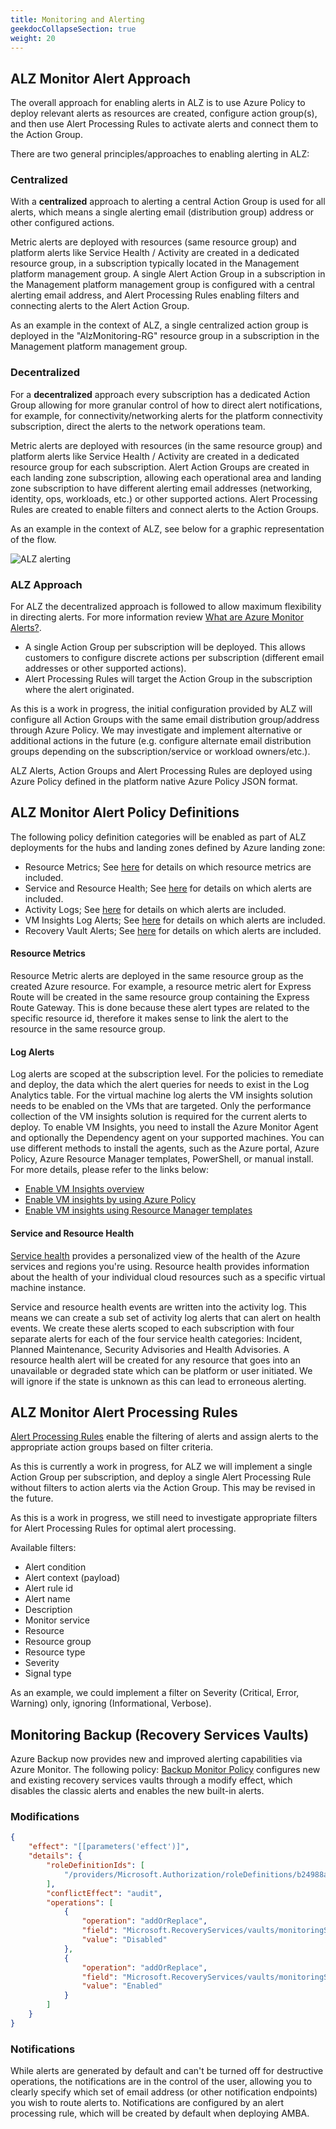 ```yaml
---
title: Monitoring and Alerting
geekdocCollapseSection: true
weight: 20
---
```


## ALZ Monitor Alert Approach

The overall approach for enabling alerts in ALZ is to use Azure Policy to deploy relevant alerts as resources are created, configure action group(s), and then use Alert Processing Rules to activate alerts and connect them to the Action Group.

There are two general principles/approaches to enabling alerting in ALZ:

### Centralized

With a **centralized** approach to alerting a central Action Group is used for all alerts, which means a single alerting email (distribution group) address or other configured actions.

Metric alerts are deployed with resources (same resource group) and platform alerts like Service Health / Activity are created in a dedicated resource group, in a subscription typically located in the Management platform management group. A single Alert Action Group in a subscription in the Management platform management group is configured with a central alerting email address, and Alert Processing Rules enabling filters and connecting alerts to the Alert Action Group.

As an example in the context of ALZ, a single centralized action group is deployed in the "AlzMonitoring-RG" resource group in a subscription in the Management platform management group.

### Decentralized

For a **decentralized** approach every subscription has a dedicated Action Group allowing for more granular control of how to direct alert notifications, for example, for connectivity/networking alerts for the platform connectivity subscription, direct the alerts to the network operations team.

Metric alerts are deployed with resources (in the same resource group) and platform alerts like Service Health / Activity are created in a dedicated resource group for each subscription. Alert Action Groups are created in each landing zone subscription, allowing each operational area and landing zone subscription to have different alerting email addresses (networking, identity, ops, workloads, etc.) or other supported actions. Alert Processing Rules are created to enable filters and connect alerts to the Action Groups.

As an example in the context of ALZ, see below for a graphic representation of the flow.

![ALZ alerting](../media/AMBA-focused-rg-alz-monitor-alert-flow.png)


### ALZ Approach

For ALZ the decentralized approach is followed to allow maximum flexibility in directing alerts. For more information review [What are Azure Monitor Alerts?](https://learn.microsoft.com/en-us/azure/azure-monitor/alerts/alerts-overview).

- A single Action Group per subscription will be deployed. This allows customers to configure discrete actions per subscription (different email addresses or other supported actions).
- Alert Processing Rules will target the Action Group in the subscription where the alert originated.

As this is a work in progress, the initial configuration provided by ALZ will configure all Action Groups with the same email distribution group/address through Azure Policy. We may investigate and implement alternative or additional actions in the future (e.g. configure alternate email distribution groups depending on the subscription/service or workload owners/etc.).

ALZ Alerts, Action Groups and Alert Processing Rules are deployed using Azure Policy defined in the platform native Azure Policy JSON format.

## ALZ Monitor Alert Policy Definitions

The following policy definition categories will be enabled as part of ALZ deployments for the hubs and landing zones defined by Azure landing zone:

- Resource Metrics; See [here](../Alerts-Details#metric-alerts-settings) for details on which resource metrics are included.
- Service and Resource Health; See [here](../Alerts-Details#activity-log-alerts) for details on which alerts are included.
- Activity Logs; See [here](../Alerts-Details#activity-log-administrative) for details on which alerts are included.
- VM Insights Log Alerts; See [here](../Alerts-Details#vm-insights-log-alerts) for details on which alerts are included.
- Recovery Vault Alerts; See [here](../Alerts-Details#recovery-vault-alerts) for details on which alerts are included.

#### Resource Metrics

Resource Metric alerts are deployed in the same resource group as the created Azure resource. For example, a resource metric alert for Express Route will be created in the same resource group containing the Express Route Gateway. This is done because these alert types are related to the specific resource id, therefore it makes sense to link the alert to the resource in the same resource group.

#### Log Alerts

Log alerts are scoped at the subscription level. For the policies to remediate and deploy, the data which the alert queries for needs to exist in the Log Analytics table. For the virtual machine log alerts the VM insights solution needs to be enabled on the VMs that are targeted. Only the performance collection of the VM insights solution is required for the current alerts to deploy. To enable VM Insights, you need to install the Azure Monitor Agent and optionally the Dependency agent on your supported machines. You can use different methods to install the agents, such as the Azure portal, Azure Policy, Azure Resource Manager templates, PowerShell, or manual install. For more details, please refer to the links below:

- [Enable VM Insights overview](https://learn.microsoft.com/en-us/azure/azure-monitor/vm/vminsights-enable-overview)
- [Enable VM insights by using Azure Policy](https://learn.microsoft.com/en-us/azure/azure-monitor/vm/vminsights-enable-policy)
- [Enable VM insights using Resource Manager templates](https://learn.microsoft.com/en-us/azure/azure-monitor/vm/vminsights-enable-resource-manager)

#### Service and Resource Health

[Service health](https://learn.microsoft.com/en-us/azure/service-health/overview) provides a personalized view of the health of the Azure services and regions you're using. Resource health provides information about the health of your individual cloud resources such as a specific virtual machine instance.

Service and resource health events are written into the activity log. This means we can create a sub set of activity log alerts that can alert on health events. We create these alerts scoped to each subscription with four separate alerts for each of the four service health categories: Incident, Planned Maintenance, Security Advisories and Health Advisories.
A resource health alert will be created for any resource that goes into an unavailable or degraded state which can be platform or user initiated. We will ignore if the state is unknown as this can lead to erroneous alerting.

## ALZ Monitor Alert Processing Rules

[Alert Processing Rules](https://learn.microsoft.com/en-us/azure/azure-monitor/alerts/alerts-processing-rules) enable the filtering of alerts and assign alerts to the appropriate action groups based on filter criteria.

As this is currently a work in progress, for ALZ we will implement a single Action Group per subscription, and deploy a single Alert Processing Rule without filters to action alerts via the Action Group. This may be revised in the future.

As this is a work in progress, we still need to investigate appropriate filters for Alert Processing Rules for optimal alert processing.

Available filters:

- Alert condition
- Alert context (payload)
- Alert rule id
- Alert name
- Description
- Monitor service
- Resource
- Resource group
- Resource type
- Severity
- Signal type

As an example, we could implement a filter on Severity (Critical, Error, Warning) only, ignoring (Informational, Verbose).

## Monitoring Backup (Recovery Services Vaults)

Azure Backup now provides new and improved alerting capabilities via Azure Monitor. The following policy: [Backup Monitor Policy](https://github.com/Azure/azure-monitor-baseline-alerts/blob/main/services/RecoveryServices/vaults/Modify-RSV-BackupHealth-Alert.json) configures new and existing recovery services vaults through a modify effect, which disables the classic alerts and enables the new built-in alerts.

### Modifications

```json
{
    "effect": "[[parameters('effect')]",
    "details": {
        "roleDefinitionIds": [
            "/providers/Microsoft.Authorization/roleDefinitions/b24988ac-6180-42a0-ab88-20f7382dd24c"
        ],
        "conflictEffect": "audit",
        "operations": [
            {
                "operation": "addOrReplace",
                "field": "Microsoft.RecoveryServices/vaults/monitoringSettings.classicAlertSettings.alertsForCriticalOperations",
                "value": "Disabled"
            },
            {
                "operation": "addOrReplace",
                "field": "Microsoft.RecoveryServices/vaults/monitoringSettings.azureMonitorAlertSettings.alertsForAllJobFailures",
                "value": "Enabled"
            }
        ]
    }
}
```

### Notifications

While alerts are generated by default and can't be turned off for destructive operations, the notifications are in the control of the user, allowing you to clearly specify which set of email address (or other notification endpoints) you wish to route alerts to. Notifications are configured by an alert processing rule, which will be created by default when deploying AMBA.
